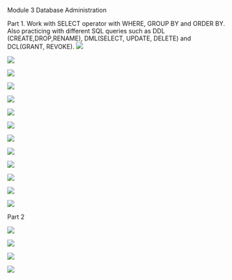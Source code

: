 Module 3 Database Administration


Part 1. Work with SELECT operator with WHERE, GROUP BY and ORDER BY. Also practicing with different SQL queries such as DDL (CREATE,DROP,RENAME), DML(SELECT, UPDATE, DELETE) and DCL(GRANT, REVOKE). 
![](https://github.com/Vorting/DevOps_online_Dnipro_2021Q2/blob/main/m3/task3/screenshots/create_DB.png)

![](https://github.com/Vorting/DevOps_online_Dnipro_2021Q2/blob/main/m3/task3/screenshots/create_DB_2.png)

![](https://github.com/Vorting/DevOps_online_Dnipro_2021Q2/blob/main/m3/task3/screenshots/ordered_by_SQL.png)

![](https://github.com/Vorting/DevOps_online_Dnipro_2021Q2/blob/main/m3/task3/screenshots/select_and_or_SQL.png)

![](https://github.com/Vorting/DevOps_online_Dnipro_2021Q2/blob/main/m3/task3/screenshots/select_and_where_SQL.png)

![](https://github.com/Vorting/DevOps_online_Dnipro_2021Q2/blob/main/m3/task3/screenshots/select_and_where_SQL_2.png)

![](https://github.com/Vorting/DevOps_online_Dnipro_2021Q2/blob/main/m3/task3/screenshots/create_admin.png)

![](https://github.com/Vorting/DevOps_online_Dnipro_2021Q2/blob/main/m3/task3/screenshots/create_select_to_user1.png)

![](https://github.com/Vorting/DevOps_online_Dnipro_2021Q2/blob/main/m3/task3/screenshots/denied_to_user1.png)

![](https://github.com/Vorting/DevOps_online_Dnipro_2021Q2/blob/main/m3/task3/screenshots/grants_for_user1.png)

![](https://github.com/Vorting/DevOps_online_Dnipro_2021Q2/blob/main/m3/task3/screenshots/revoke_drop_user1.png)

![](https://github.com/Vorting/DevOps_online_Dnipro_2021Q2/blob/main/m3/task3/screenshots/tables_in_mysql.png)

![](https://github.com/Vorting/DevOps_online_Dnipro_2021Q2/blob/main/m3/task3/screenshots/select_in_mysql.png)

Part 2

![](https://github.com/Vorting/DevOps_online_Dnipro_2021Q2/blob/main/m3/task3/screenshots/sql_delete.png)

![](https://github.com/Vorting/DevOps_online_Dnipro_2021Q2/blob/main/m3/task3/screenshots/sql_drop.png)

![](https://github.com/Vorting/DevOps_online_Dnipro_2021Q2/blob/main/m3/task3/screenshots/sql_dump.png)

![](https://github.com/Vorting/DevOps_online_Dnipro_2021Q2/blob/main/m3/task3/screenshots/sql_delete.png)

